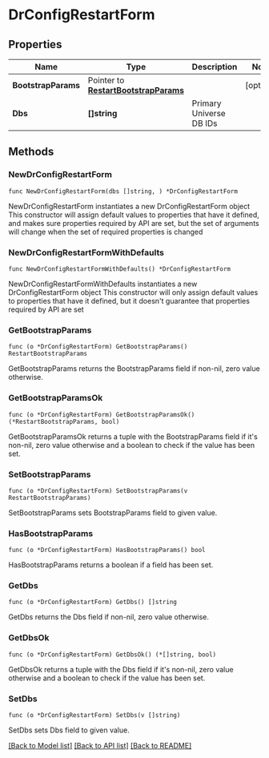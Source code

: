 # DrConfigRestartForm

## Properties

Name | Type | Description | Notes
------------ | ------------- | ------------- | -------------
**BootstrapParams** | Pointer to [**RestartBootstrapParams**](RestartBootstrapParams.md) |  | [optional] 
**Dbs** | **[]string** | Primary Universe DB IDs | 

## Methods

### NewDrConfigRestartForm

`func NewDrConfigRestartForm(dbs []string, ) *DrConfigRestartForm`

NewDrConfigRestartForm instantiates a new DrConfigRestartForm object
This constructor will assign default values to properties that have it defined,
and makes sure properties required by API are set, but the set of arguments
will change when the set of required properties is changed

### NewDrConfigRestartFormWithDefaults

`func NewDrConfigRestartFormWithDefaults() *DrConfigRestartForm`

NewDrConfigRestartFormWithDefaults instantiates a new DrConfigRestartForm object
This constructor will only assign default values to properties that have it defined,
but it doesn't guarantee that properties required by API are set

### GetBootstrapParams

`func (o *DrConfigRestartForm) GetBootstrapParams() RestartBootstrapParams`

GetBootstrapParams returns the BootstrapParams field if non-nil, zero value otherwise.

### GetBootstrapParamsOk

`func (o *DrConfigRestartForm) GetBootstrapParamsOk() (*RestartBootstrapParams, bool)`

GetBootstrapParamsOk returns a tuple with the BootstrapParams field if it's non-nil, zero value otherwise
and a boolean to check if the value has been set.

### SetBootstrapParams

`func (o *DrConfigRestartForm) SetBootstrapParams(v RestartBootstrapParams)`

SetBootstrapParams sets BootstrapParams field to given value.

### HasBootstrapParams

`func (o *DrConfigRestartForm) HasBootstrapParams() bool`

HasBootstrapParams returns a boolean if a field has been set.

### GetDbs

`func (o *DrConfigRestartForm) GetDbs() []string`

GetDbs returns the Dbs field if non-nil, zero value otherwise.

### GetDbsOk

`func (o *DrConfigRestartForm) GetDbsOk() (*[]string, bool)`

GetDbsOk returns a tuple with the Dbs field if it's non-nil, zero value otherwise
and a boolean to check if the value has been set.

### SetDbs

`func (o *DrConfigRestartForm) SetDbs(v []string)`

SetDbs sets Dbs field to given value.



[[Back to Model list]](../README.md#documentation-for-models) [[Back to API list]](../README.md#documentation-for-api-endpoints) [[Back to README]](../README.md)


